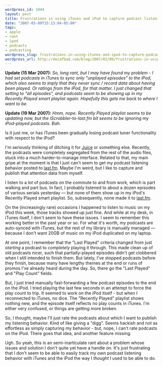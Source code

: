 ```yaml
--- 
wordpress_id: 1044
layout: post
title: Frustrations in using iTunes and iPod to capture podcast listening behavior
date: "2007-03-09T15:13:04-05:00"
tags: 
- apple
- rant
- ipod
- podcasts
- podcasting
wordpress_slug: frustrations-in-using-itunes-and-ipod-to-capture-podcast-listening-behavior
wordpress_url: http://decafbad.com/blog/2007/03/09/frustrations-in-using-itunes-and-ipod-to-capture-podcast-listening-behavior
---
```

**Update (15 Mar 2007):** <i>So, long rant, but I may have found my problem - I had set podcasts in iTunes to sync only "unplayed episodes" to the iPod, which also seems to imply that they never sync / record data about having been played.  Or ratings from the iPod, for that matter.  I just changed that setting to "all episodes", and podcasts seem to be showing up in my Recently Played smart playlist again.  Hopefully this gets me back to where I want to be.</i>

**Update (19 Mar 2007):** <i>Hmm, nope.  Recently Played playlist seems to be updating now, but the iScrobbler-to-last.fm bit seems to be ignoring my iPod-played podcasts.  Bah.</i>

Is it just me, or has iTunes been gradually losing podcast tuner functionality with respect to the iPod?  

I'm seriously thinking of ditching it for [Juice](http://juicereceiver.sourceforge.net/index.php) or something else.  Recently, the podcasts were completely segregated from the rest of the audio files, stuck into a much harder-to-manage interface.  Related to that, my main gripe at the moment is that I just can't seem to get my podcast listening behavior posted to [last.fm](http://www.last.fm/user/deusx/).  Maybe I'm weird, but I like to capture and publish that attention data from myself.  

I listen to a *lot* of podcasts on the commute to and from work, which is part walking and part bus.  In fact, I probably listened to about a dozen episodes of various serials yesterday — but none of them show up in my iPod's Recently Played smart playlist.  So, subsequently, none made it to [last.fm](http://www.last.fm/user/deusx/).  

On the (increasingly rare) occasions I happened to listen to music on my iPod this week, those tracks showed up just fine.  And while at my desk, in iTunes itself, I don't seem to have these issues.  I seem to remember this working better in the past year or so.  For what it's worth, my podcasts are auto-synced with iTunes, but the rest of my library is manually managed — because I don't want 20GB of music on my iPod duplicated on my laptop.

At one point, I remember that the "Last Played" criteria changed from just *starting* a podcast to *completely* playing it through.  This made clean up of old podcasts nicer, such that partially-played episodes didn't get clobbered when I still intended to finish them.  But lately, I've stopped podcasts before they finish, because many have lengthy themes at the end or runs of promos I've already heard during the day.  So, there go the "Last Played" and "Play Count" fields.

But, I just tried manually fast-forwarding a few podcast episodes to the end on the iPod.  I tried playing the last few seconds in an attempt to force the play count to trip.  It seemed to work on the iPod itself - but when I reconnected to iTunes, no dice.  The "Recently Played" playlist shows nothing new, and the episode itself reflects no play counts in iTunes.  I'm either very confused, or things are getting more broken.

So, I thought, maybe I'll just rate the podcasts about which I want to publish my listening behavior.  Kind of like giving a "digg".  Seems hackish and not as effortless as simply capturing my behavior - but, nope, I can't rate podcasts on the iPod.  There goes that idea, and another feature missing.

Ugh.  So yeah, this is an semi-inarticulate rant about a problem whose issues and solution I don't quite yet have a handle on.  It's just frustrating that I don't seem to be able to easily track my own podcast listening behavior with iTunes and the iPod the way I *thought* I used to be able to do.

